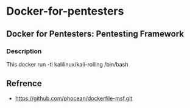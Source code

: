 # Docker-for-pentesters
## Docker for Pentesters: Pentesting Framework

### Description
This 
docker run -ti kalilinux/kali-rolling /bin/bash



## Refrence 
- https://github.com/phocean/dockerfile-msf.git